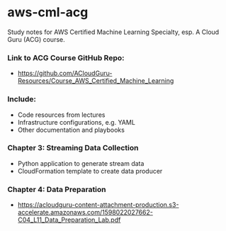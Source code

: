 # aws-cml-acg
Study notes for AWS Certified Machine Learning Specialty, esp. A Cloud Guru (ACG) course.

### Link to ACG Course GitHub Repo:
* https://github.com/ACloudGuru-Resources/Course_AWS_Certified_Machine_Learning

### Include:
* Code resources from lectures
* Infrastructure configurations, e.g. YAML 
* Other documentation and playbooks

### Chapter 3: Streaming Data Collection
* Python application to generate stream data
* CloudFormation template to create data producer

### Chapter 4: Data Preparation
* https://acloudguru-content-attachment-production.s3-accelerate.amazonaws.com/1598022027662-C04_L11_Data_Preparation_Lab.pdf
